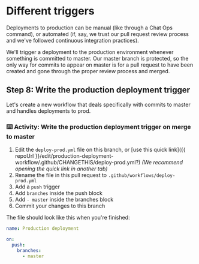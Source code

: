 # Different triggers

Deployments to production can be manual (like through a Chat Ops command), or automated (if, say, we trust our pull request review process and we've followed continuous integration practices).

We'll trigger a deployment to the production environment whenever something is committed to master. Our master branch is protected, so the only way for commits to appear on master is for a pull request to have been created and gone through the proper review process and merged.

## Step 8: Write the production deployment trigger

Let's create a new workflow that deals specifically with commits to master and handles deployments to prod.

### :keyboard: Activity: Write the production deployment trigger on merge to master

1. Edit the `deploy-prod.yml` file on this branch, or [use this quick link]({{ repoUrl }}/edit/production-deployment-workflow/.github/CHANGETHIS/deploy-prod.yml?) _(We recommend opening the quick link in another tab)_
2. Rename the file in this pull request to `.github/workflows/deploy-prod.yml`
3. Add a `push` trigger
4. Add `branches` inside the push block
5. Add `- master` inside the branches block
6. Commit your changes to this branch

The file should look like this when you're finished:

```yml
name: Production deployment

on: 
  push:
    branches:
      - master
```
